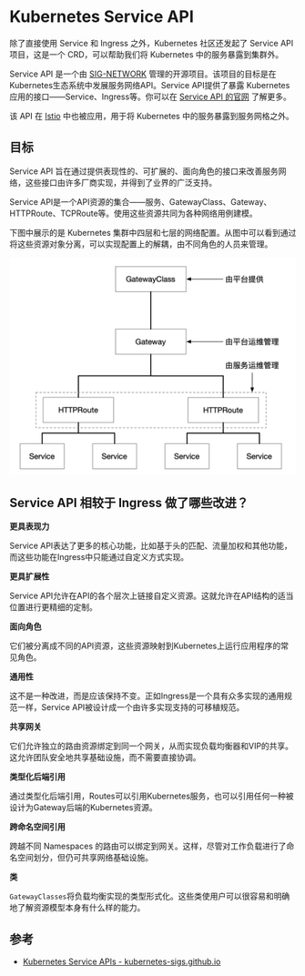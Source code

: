 # Kubernetes Service API

除了直接使用 Service 和 Ingress 之外，Kubernetes 社区还发起了 Service API 项目，这是一个 CRD，可以帮助我们将 Kubernetes 中的服务暴露到集群外。

Service API 是一个由 [SIG-NETWORK](https://github.com/kubernetes/community/tree/master/sig-network) 管理的开源项目。该项目的目标是在Kubernetes生态系统中发展服务网络API。Service API提供了暴露 Kubernetes 应用的接口——Service、Ingress等。你可以在 [Service API 的官网](https://kubernetes-sigs.github.io/service-apis/) 了解更多。

该 API 在 [Istio](https://kubernetes-sigs.github.io/service-apis/) 中也被应用，用于将 Kubernetes 中的服务暴露到服务网格之外。

## 目标

Service API 旨在通过提供表现性的、可扩展的、面向角色的接口来改善服务网络，这些接口由许多厂商实现，并得到了业界的广泛支持。

Service API是一个API资源的集合——服务、GatewayClass、Gateway、HTTPRoute、TCPRoute等。使用这些资源共同为各种网络用例建模。

下图中展示的是 Kubernetes 集群中四层和七层的网络配置。从图中可以看到通过将这些资源对象分离，可以实现配置上的解耦，由不同角色的人员来管理。

![Kubernetes Service API 简介](../images/kubernetes-service-api-intro.jpg)

## Service API 相较于 Ingress 做了哪些改进？

**更具表现力**

Service API表达了更多的核心功能，比如基于头的匹配、流量加权和其他功能，而这些功能在Ingress中只能通过自定义方式实现。

**更具扩展性**

Service API允许在API的各个层次上链接自定义资源。这就允许在API结构的适当位置进行更精细的定制。

**面向角色**

它们被分离成不同的API资源，这些资源映射到Kubernetes上运行应用程序的常见角色。

**通用性**

这不是一种改进，而是应该保持不变。正如Ingress是一个具有众多实现的通用规范一样，Service API被设计成一个由许多实现支持的可移植规范。

**共享网关**

它们允许独立的路由资源绑定到同一个网关，从而实现负载均衡器和VIP的共享。这允许团队安全地共享基础设施，而不需要直接协调。

**类型化后端引用**

通过类型化后端引用，Routes可以引用Kubernetes服务，也可以引用任何一种被设计为Gateway后端的Kubernetes资源。

**跨命名空间引用**

跨越不同 Namespaces 的路由可以绑定到网关。这样，尽管对工作负载进行了命名空间划分，但仍可共享网络基础设施。

**类**

`GatewayClasses`将负载均衡实现的类型形式化。这些类使用户可以很容易和明确地了解资源模型本身有什么样的能力。

## 参考

- [Kubernetes Service APIs - kubernetes-sigs.github.io](https://kubernetes-sigs.github.io/service-apis/)